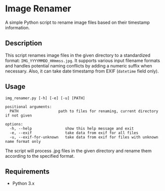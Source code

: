 # Image Renamer

A simple Python script to rename image files based on their timestamp information.

## Description

This script renames image files in the given directory to a standardized format: `IMG_YYYYMMDD_HHmmss.jpg`. It supports various input filename formats and handles potential naming conflicts by adding a numeric suffix when necessary. Also, it can take date timestamp from EXIF (`datetime` field only).

## Usage
```
img_renamer.py [-h] [-e] [-u] [PATH]

positional arguments:
  PATH                  path to files for renaming, current directory if not given

options:
  -h, --help               show this help message and exit
  -e, --exif               take data from exif for all files
  -u, --exif-for-unknown   take data from exif for files with unknown name format only
```

The script will process .jpg files in the given directory and rename them according to the specified format.

## Requirements

- Python 3.x